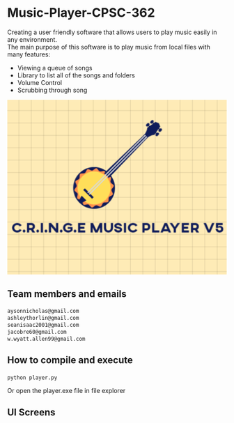 # Music-Player-CPSC-362
Creating a user friendly software that allows users to play music easily in any environment.   
The main purpose of this software is to play music from local files with many features: 
- Viewing a queue of songs  
- Library to list all of the songs and folders  
- Volume Control   
- Scrubbing through song     
  
![alt text](https://github.com/nickayson/Music-Player-CPSC-362/blob/main/images/Logo.gif)

## Team members and emails
   
```
aysonnicholas@gmail.com  
ashleythorlin@gmail.com
seanisaac2001@gmail.com
jacobre60@gmail.com
w.wyatt.allen99@gmail.com
```

## How to compile and execute

```python player.py```

Or open the player.exe file in file explorer

## UI Screens

